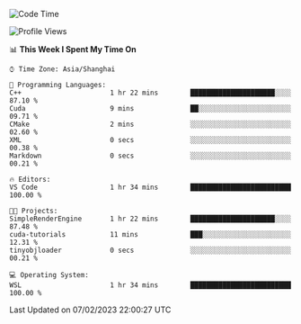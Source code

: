 <!--START_SECTION:waka-->
![Code Time](http://img.shields.io/badge/Code%20Time-623%20hrs%205%20mins-blue)

![Profile Views](http://img.shields.io/badge/Profile%20Views-2-blue)

📊 **This Week I Spent My Time On** 

```text
⌚︎ Time Zone: Asia/Shanghai

💬 Programming Languages: 
C++                      1 hr 22 mins        █████████████████████░░░░   87.10 % 
Cuda                     9 mins              ██░░░░░░░░░░░░░░░░░░░░░░░   09.71 % 
CMake                    2 mins              ░░░░░░░░░░░░░░░░░░░░░░░░░   02.60 % 
XML                      0 secs              ░░░░░░░░░░░░░░░░░░░░░░░░░   00.38 % 
Markdown                 0 secs              ░░░░░░░░░░░░░░░░░░░░░░░░░   00.21 % 

🔥 Editors: 
VS Code                  1 hr 34 mins        █████████████████████████   100.00 % 

🐱‍💻 Projects: 
SimpleRenderEngine       1 hr 22 mins        █████████████████████░░░░   87.48 % 
cuda-tutorials           11 mins             ███░░░░░░░░░░░░░░░░░░░░░░   12.31 % 
tinyobjloader            0 secs              ░░░░░░░░░░░░░░░░░░░░░░░░░   00.21 % 

💻 Operating System: 
WSL                      1 hr 34 mins        █████████████████████████   100.00 % 

```


 Last Updated on 07/02/2023 22:00:27 UTC
<!--END_SECTION:waka-->